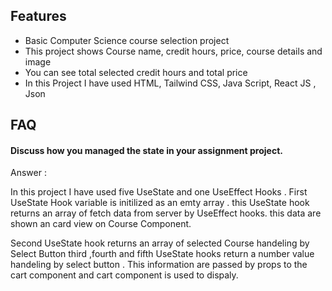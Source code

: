 ## Features

- Basic Computer Science  course selection project
- This project shows Course name, credit hours, price, course details and image 
- You can see total selected credit hours and total price 
- In this Project I have used HTML, Tailwind CSS, Java Script, React JS , Json  


## FAQ

#### Discuss how you managed the state in your assignment project.

Answer :

In this project I have used five UseState and one UseEffect Hooks . First  UseState Hook variable is initilized as an emty array . this  UseState hook returns an array of  fetch data from server by UseEffect hooks. this data are shown an card view on Course Component.

Second UseState hook returns an array of  selected Course handeling by Select Button 
third ,fourth and fifth UseState hooks return a number value handeling by select button .
This information are passed by props to the cart component and cart component  is used to dispaly. 
